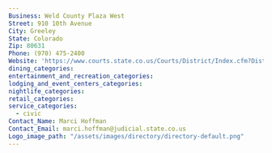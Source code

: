 ```yaml
---
Business: Weld County Plaza West
Street: 910 10th Avenue
City: Greeley
State: Colorado
Zip: 80631
Phone: (970) 475-2400
Website: 'https://www.courts.state.co.us/Courts/District/Index.cfm?District_ID=19'
dining_categories:
entertainment_and_recreation_categories:
lodging_and_event_centers_categories:
nightlife_categories:
retail_categories:
service_categories:
  - civic
Contact_Name: Marci Hoffman
Contact_Email: marci.hoffman@judicial.state.co.us
Logo_image_path: "/assets/images/directory/directory-default.png"
---
```



